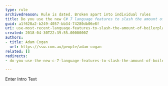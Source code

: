 ```yaml
---
type: rule
archivedreason: Rule is dated. Broken apart into individual rules
title: Do you use the new C# 7 language features to slash the amount of boilerplate code you write?
guid: a1f628a2-b249-4057-bb34-74280db06e8f
uri: use-most-recent-language-features-to-slash-the-amount-of-boilerplate-code-you-write
created: 2018-04-30T22:39:55.0000000Z
authors:
- title: Adam Cogan
  url: https://ssw.com.au/people/adam-cogan
related: []
redirects:
- do-you-use-the-new-c-7-language-features-to-slash-the-amount-of-boilerplate-code-you-write

---
```



Enter Intro Text
<br><excerpt class='endintro'></excerpt><br>



